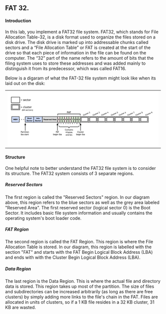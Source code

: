 ## FAT 32.

#### Introduction
In this lab, you implement a FAT32 file system. FAT32, which stands for File 
Allocation Table-32, is a disk format used to organize the files stored on a 
disk drive. The disk drive is marked up into addressable chunks called sectors 
and a “File Allocation Table” or FAT is created at the start of the drive so 
that each piece of information in the file can be found on the computer. The 
“32” part of the name refers to the amount of bits that the filing system uses 
to store these addresses and was added mainly to distinguish it from its 
predecessor, which was called FAT16. 

Below is a digaram of what the FAT-32 file system might look like when its 
laid out on the disk: 

<table><tr><td>
  <img src="images/fat32-overview-diagram.png" width="600"/>
</td></tr></table>

#### Structure

One helpful note to better understand the FAT32 file system is to consider
its structure. The FAT32 system consists of 3 separate regions. 

##### Reserved Sectors
The first region is called the "Reserved Sectors" region. In our diagram 
above, this region refers to the blue sectors as well as the grey area
labeled "Reserved Area". The first reserved sector (logical sector 0) is 
the Boot Sector. It includes basic file system information and usually 
contains the operating system's boot loader code.

##### FAT Region
The second region is called the FAT Region. This region is where the File
Allocation Table is stored. In our diagram, this region is labelled with the
section "FAT" and starts with the FAT Begin Logical Block Address (LBA) and 
ends with with the Cluster Begin Logical Block Address (LBA).

##### Data Region
The last region is the Data Region. This is where the actual file and directory 
data is stored. This region takes up most of the partition. The size of files 
and subdirectories can be increased arbitrarily (as long as there are free clusters) 
by simply adding more links to the file's chain in the FAT. Files are allocated 
in units of clusters, so if a 1 KB file resides in a 32 KB cluster, 31 KB are wasted.





